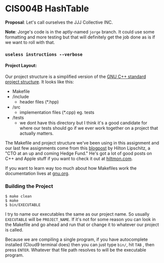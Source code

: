 # CIS004B HashTable

**Proposal**: Let's call ourselves the JJJ Collective INC.

**Note**: Jorge's code is in the aptly-named `jorge` branch. It could use some formatting and more testing but that will definitely get the job done as is if we want to roll with that.

### `useless instructions --verbose`
#### Project Layout:
Our project structure is a simplified version of the [GNU C++ standard project structure](https://gcc.gnu.org/codingconventions.html). It looks like this:

- Makefile
- /include
  * header files (*.hpp)
- /src
  * implementation files (*.cpp) eg. tests
- /tests
    - we dont have this directory but I think it's a good candidate for where our tests should go if we ever work together on a project that actually matters.


The Makefile and project structure we've been using in this assignment and our last few assignments come from this [blogpost](http://hiltmon.com/blog/2013/07/03/a-simple-c-plus-plus-project-structure/) by Hilton Lipschitz, a "CTO at an up and coming Hedge Fund." He's got a lot of good posts on C++ and Apple stuff if you want to check it out at [hiltmon.com](https://hiltmon.com).

If you want to learn way too much about how Makefiles work the documentation lives at [gnu.org](https://www.gnu.org/software/make/manual/make.html).

### Building the Project

    $ make clean
    $ make
    $ bin/EXECUTABLE

I try to name our executables the same as our project name. So usually `EXECUTABLE` will be `PROJECT_NAME`. If it's not for some reason you can look in the Makefile and go ahead and run that or change it to whatever our project is called.

Because we are compiling a single program, if you have autocomplete installed (Cloud9 terminal does) then you can just type `bin/`, hit `TAB` , then press `ENTER`. Whatever that file path resolves to will be the executable program.

